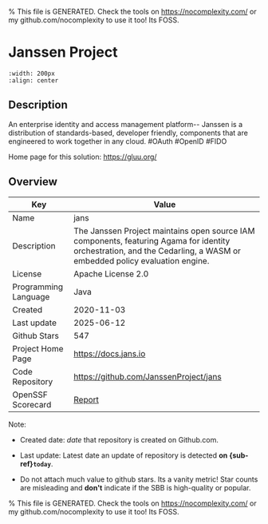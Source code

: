 
% This file is GENERATED. Check the tools on https://nocomplexity.com/ or my github.com/nocomplexity to use it too! Its FOSS. 

# Janssen Project


```{image} https://github.com/JanssenProject/jans/raw/main/docs/assets/logo/janssen_project_transparent_630px_182px.png 
:width: 200px 
:align: center 
```

## Description 

An enterprise identity and access management platform-- Janssen is a distribution of standards-based, developer friendly, components that are engineered to work together in any cloud. #OAuth #OpenID #FIDO 

Home page for this solution: https://gluu.org/ 

## Overview 

| Key | Value |
| --- | --- |
| Name | jans |
| Description | The Janssen Project maintains open source IAM components, featuring Agama for identity orchestration, and the Cedarling, a WASM or embedded policy evaluation engine. |
| License | Apache License 2.0 |
| Programming Language | Java |
| Created | 2020-11-03 |
| Last update | 2025-06-12 |
| Github Stars | 547 |
| Project Home Page | https://docs.jans.io |
| Code Repository | https://github.com/JanssenProject/jans |
| OpenSSF Scorecard | [Report](https://securityscorecards.dev/viewer/?uri=github.com/JanssenProject/jans) |

Note:
 - Created date: *date* that repository is created on Github.com. 

- Last update: Latest date an update of repository is detected **on {sub-ref}`today`**. 

- Do not attach much value to github stars. Its a vanity metric! Star counts are misleading and 
**don't** indicate if the SBB is high-quality or popular.

% This file is GENERATED. Check the tools on https://nocomplexity.com/ or my github.com/nocomplexity to use it too! Its FOSS. 

